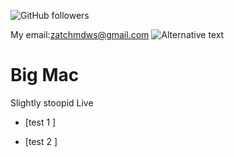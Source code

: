 ![GitHub followers](https://img.shields.io/github/followers/zachmdws?style=social)

My email:zatchmdws@gmail.com  ![Alternative text](https://avatars1.githubusercontent.com/u/59651796?v=4)

# Big Mac

Slightly stoopid Live 

- [test 1 ]

- [test 2 ]

